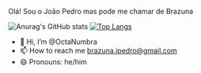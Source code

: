 Olá! Sou o João Pedro mas pode me chamar de Brazuna 

![Anurag's GitHub stats](https://github-readme-stats.vercel.app/api?username=OctaNumbra&show_icons=true&theme=gruvbox_light)
[![Top Langs](https://github-readme-stats.vercel.app/api/top-langs/?username=OctaNumbra&theme=gruvbox_light)](https://github.com/anuraghazra/github-readme-stats)

- 👋 Hi, I’m @OctaNumbra
- 📫 How to reach me brazuna.jpedro@gmail.com
- 😄 Pronouns: he/him

<!---
OctaNumbra/OctaNumbra is a ✨ special ✨ repository because its `README.md` (this file) appears on your GitHub profile.
You can click the Preview link to take a look at your changes.
--->
